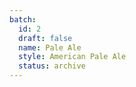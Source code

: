 ```yaml
---
batch:
  id: 2
  draft: false
  name: Pale Ale
  style: American Pale Ale
  status: archive
---
```

